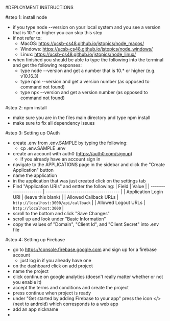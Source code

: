 #DEPLOYMENT INSTRUCTIONS

#step 1: install node
- if you type node --version on your local system and you see a version that is 10.* or higher you can skip this step  
- if not refer to:  
  - MacOS: https://ucsb-cs48.github.io/jstopics/node_macos/  
  - Windows: https://ucsb-cs48.github.io/jstopics/node_windows/  
  - Linux: https://ucsb-cs48.github.io/jstopics/node_linux/  
- when finished you should be able to type the following into the terminal and get the following responses:
  - type node --version and get a number that is 10.* or higher (e.g. v10.16.3)
  - type npm --version and get a version number (as opposed to command not found)
  - type npx --version and get a version number (as opposed to command not found)
  
#step 2: npm install  
- make sure you are in the files main directory and type npm install  
- make sure to fix all dependency issues 

#step 3: Setting up OAuth  
- create .env from .env.SAMPLE by typing the following:  
  - cp .env.SAMPLE .env  
- create an account with auth0 (https://auth0.com/signup) 
  - if you already have an account sign in  
- navigate to the APPLICATIONS page in the sidebar and click the "Create Application" button  
- name the application  
- in the application that was just created click on the settings tab  
- Find "Application URIs" and entter the following:
   | Field                 | Value                                |
   | --------------------- | ------------------------------------ |
   | Application Login URI | (leave this blank)                   |
   | Allowed Callback URLs | `http://localhost:3000/api/callback` |
   | Allowed Logout URLs   | `http://localhost:3000`              |
- scroll to the bottom and click "Save Changes"
- scroll up and look under "Basic Information"
- copy the values of "Domain", "Client Id", and "Client Secret" into .env file

#step 4: Setting up Firebase
- go to https://console.firebase.google.com and sign up for a firebase account
  - just log in if you already have one
- on the dashboard click on add project
- name the project
- click continue on google analytics (doesn't really matter whether or not you enable it)
- accept the terms and conditions and create the project
- press continue when project is ready
- under "Get started by adding Firebase to your app" press the icon </> (next to android) which corresponds to a web app
- add an app nickname
- 
